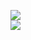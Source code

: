[![](https://img.shields.io/badge/Made%20With-Github%20Spray-lightgrey.svg?style=for-the-badge&logo=github)](https://github.com/Annihil/github-spray#30338)  
[![](https://i.imgur.com/2DrTn0Z.gif)](https://github.com/Annihil/github-spray)